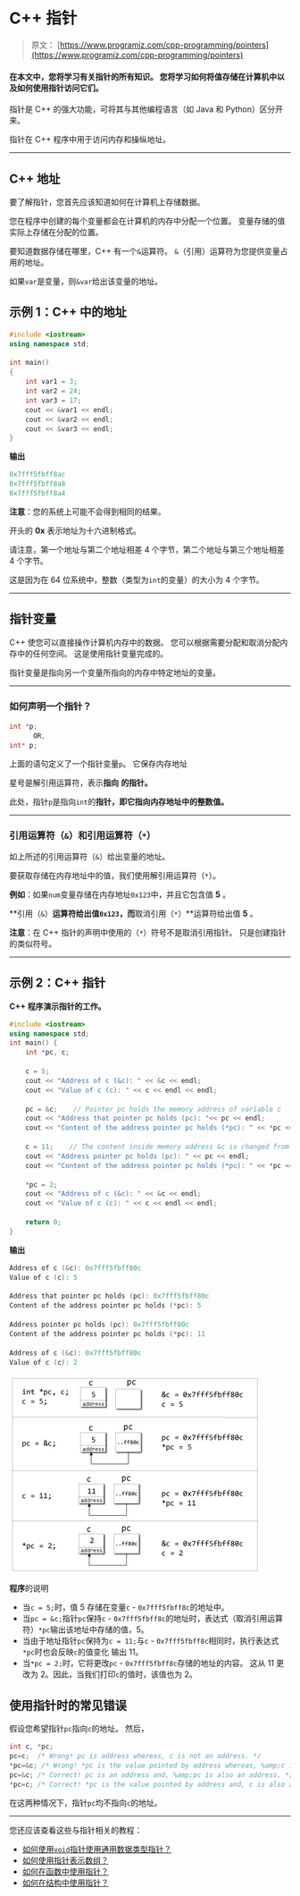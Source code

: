 # C++ 指针

> 原文： [https://www.programiz.com/cpp-programming/pointers](https://www.programiz.com/cpp-programming/pointers)

#### 在本文中，您将学习有关指针的所有知识。 您将学习如何将值存储在计算机中以及如何使用指针访问它们。

指针是 C++ 的强大功能，可将其与其他编程语言（如 Java 和 Python）区分开来。

指针在 C++ 程序中用于访问内存和操纵地址。

* * *

## C++ 地址

要了解指针，您首先应该知道如何在计算机上存储数据。

您在程序中创建的每个变量都会在计算机的内存中分配一个位置。 变量存储的值实际上存储在分配的位置。

要知道数据存储在哪里，C++ 有一个`&`运算符。 `&`（引用）运算符为您提供变量占用的地址。

如果`var`是变量，则`&var`给出该变量的地址。

## 示例 1：C++ 中的地址

```cpp
#include <iostream>
using namespace std;

int main()
{
    int var1 = 3;
    int var2 = 24;
    int var3 = 17;
    cout << &var1 << endl;
    cout << &var2 << endl;
    cout << &var3 << endl;
}
```

**输出**

```cpp
0x7fff5fbff8ac
0x7fff5fbff8a8
0x7fff5fbff8a4 
```

**注意**：您的系统上可能不会得到相同的结果。

开头的 **0x** 表示地址为十六进制格式。

请注意，第一个地址与第二个地址相差 4 个字节，第二个地址与第三个地址相差 4 个字节。

这是因为在 64 位系统中，整数（类型为`int`的变量）的大小为 4 个字节。

* * *

## 指针变量

C++ 使您可以直接操作计算机内存中的数据。 您可以根据需要分配和取消分配内存中的任何空间。 这是使用指针变量完成的。

指针变量是指向另一个变量所指向的内存中特定地址的变量。

* * *

### 如何声明一个指针？

```cpp
int *p;
      OR,
int* p;

```

上面的语句定义了一个指针变量`p`。 它保存内存地址

星号是解引用运算符，表示**指向** **的指针。**

此处，指针`p`是指向`int`的**指针，即它指向内存地址中的整数值。**

* * *

### 引用运算符（`&`）和引用运算符（`*`）

如上所述的引用运算符（`&`）给出变量的地址。

要获取存储在内存地址中的值，我们使用解引用运算符（`*`）。

**例如**：如果`num`变量存储在内存地址`0x123`中，并且它包含值 **5** 。

**引用（`&`）**运算符给出值`0x123`，而**取消引用（`*`）**运算符给出值 **5** 。

**注意**：在 C++ 指针的声明中使用的（`*`）符号不是取消引用指针。 只是创建指针的类似符号。

* * *

## 示例 2：C++ 指针

**C++ 程序演示指针的工作。**

```cpp
#include <iostream>
using namespace std;
int main() {
    int *pc, c;

    c = 5;
    cout << "Address of c (&c): " << &c << endl;
    cout << "Value of c (c): " << c << endl << endl;

    pc = &c;    // Pointer pc holds the memory address of variable c
    cout << "Address that pointer pc holds (pc): "<< pc << endl;
    cout << "Content of the address pointer pc holds (*pc): " << *pc << endl << endl;

    c = 11;    // The content inside memory address &c is changed from 5 to 11.
    cout << "Address pointer pc holds (pc): " << pc << endl;
    cout << "Content of the address pointer pc holds (*pc): " << *pc << endl << endl;

    *pc = 2; 
    cout << "Address of c (&c): " << &c << endl;
    cout << "Value of c (c): " << c << endl << endl;

    return 0;
}
```

**输出**

```cpp
Address of c (&c): 0x7fff5fbff80c
Value of c (c): 5

Address that pointer pc holds (pc): 0x7fff5fbff80c
Content of the address pointer pc holds (*pc): 5

Address pointer pc holds (pc): 0x7fff5fbff80c
Content of the address pointer pc holds (*pc): 11

Address of c (&c): 0x7fff5fbff80c
Value of c (c): 2
```

![Working of pointer in C++ programming](img/e684dfec76cdefbb14ae7627c7fe4d67.png "C++ pointer and address")

**程序**的说明

*   当`c = 5;`时，值 5 存储在变量`c` - `0x7fff5fbff8c`的地址中。
*   当`pc = &c;`指针`pc`保持`c` - `0x7fff5fbff8c`的地址时，表达式（取消引用运算符）`*pc`输出该地址中存储的值，5。
*   当由于地址指针`pc`保持为`c = 11;`与`c` - `0x7fff5fbff8c`相同时，执行表达式`*pc`时也会反映`c`的值变化 输出 11。
*   当`*pc = 2;`时，它将更改`pc` - `0x7fff5fbff8c`存储的地址的内容。 这从 11 更改为 2。因此，当我们打印`c`的值时，该值也为 2。

## 使用指针时的常见错误

假设您希望指针`pc`指向`c`的地址。 然后，

```cpp
int c, *pc;
pc=c;  /* Wrong! pc is address whereas, c is not an address. */
*pc=&c; /* Wrong! *pc is the value pointed by address whereas, %amp;c is an address. */
pc=&c; /* Correct! pc is an address and, %amp;pc is also an address. */
*pc=c; /* Correct! *pc is the value pointed by address and, c is also a value. */
```

在这两种情况下，指针`pc`均不指向`c`的地址。

* * *

您还应该查看这些与指针相关的教程：

*   [如何使用`void`指针使用通用数据类型指针？](/cpp-programming/pointer-void "C++ pointer to void")
*   [如何使用指针表示数组？](/cpp-programming/pointers-arrays "Represent array using pointer")
*   [如何在函数中使用指针？](/cpp-programming/pointers-function "Use pointers with functions")
*   [如何在结构中使用指针？](/cpp-programming/structure-pointer "C++ use pointers with structures")